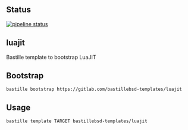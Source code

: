 ## Status
[![pipeline status](https://gitlab.com/bastillebsd-templates/luajit/badges/master/pipeline.svg)](https://gitlab.com/bastillebsd-templates/luajit/commits/master)

## luajit
Bastille template to bootstrap LuaJIT

## Bootstrap

```shell
bastille bootstrap https://gitlab.com/bastillebsd-templates/luajit
```

## Usage

```shell
bastille template TARGET bastillebsd-templates/luajit

```
